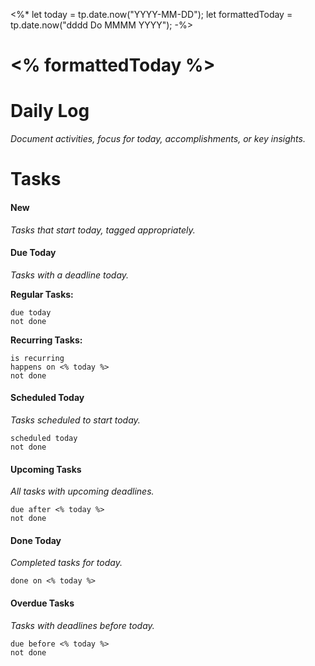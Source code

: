 <%*
let today = tp.date.now("YYYY-MM-DD");
let formattedToday = tp.date.now("dddd Do MMMM YYYY");
-%>

# <% formattedToday %>
# Daily Log
*Document activities, focus for today, accomplishments, or key insights.*

# Tasks
#### New
*Tasks that start today, tagged appropriately.*

#### Due Today
_Tasks with a deadline today._

**Regular Tasks:**
```tasks
due today
not done
```
**Recurring Tasks:**
```tasks
is recurring
happens on <% today %>
not done
```

#### Scheduled Today
_Tasks scheduled to start today._

```tasks
scheduled today
not done
```

#### Upcoming Tasks
_All tasks with upcoming deadlines._

```tasks
due after <% today %>
not done
```
#### Done Today
_Completed tasks for today._

```tasks
done on <% today %>
```

#### Overdue Tasks
_Tasks with deadlines before today._

```tasks
due before <% today %>
not done
```


